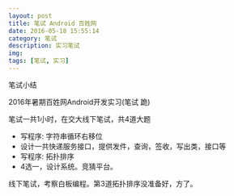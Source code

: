 ```yaml
---
layout: post
title: 笔试 Android 百姓网
date: 2016-05-18 15:55:14
category: 笔试
description: 实习笔试
img:    
tags: [笔试, 实习]
---
```


笔试小结

2016年暑期百姓网Android开发实习(笔试 跪)

笔试一共1小时，在交大线下笔试，共4道大题

* 写程序: 字符串循环右移位
* 设计一共快递服务接口，提供发件，查询，签收，写出类，接口等
* 写程序: 拓扑排序
* 4选一，设计系统。竞猜平台。

线下笔试，考察白板编程。第3道拓扑排序没准备好，方了。
